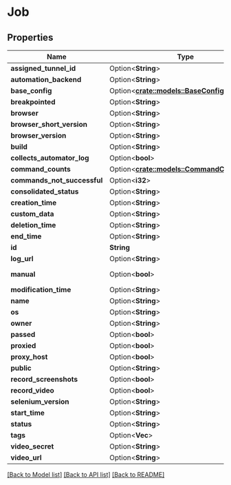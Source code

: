 # Job

## Properties

Name | Type | Description | Notes
------------ | ------------- | ------------- | -------------
**assigned_tunnel_id** | Option<**String**> |  | [optional]
**automation_backend** | Option<**String**> |  | [optional]
**base_config** | Option<[**crate::models::BaseConfig**](BaseConfig.md)> |  | [optional]
**breakpointed** | Option<**String**> |  | [optional]
**browser** | Option<**String**> |  | [optional]
**browser_short_version** | Option<**String**> |  | [optional]
**browser_version** | Option<**String**> |  | [optional]
**build** | Option<**String**> |  | [optional]
**collects_automator_log** | Option<**bool**> |  | [optional]
**command_counts** | Option<[**crate::models::CommandCountStats**](CommandCountStats.md)> |  | [optional]
**commands_not_successful** | Option<**i32**> |  | [optional]
**consolidated_status** | Option<**String**> |  | [optional]
**creation_time** | Option<**String**> |  | [optional]
**custom_data** | Option<**String**> |  | [optional]
**deletion_time** | Option<**String**> |  | [optional]
**end_time** | Option<**String**> |  | [optional]
**id** | **String** |  | 
**log_url** | Option<**String**> |  | [optional]
**manual** | Option<**bool**> | Is manual testing | [optional]
**modification_time** | Option<**String**> |  | [optional]
**name** | Option<**String**> |  | [optional]
**os** | Option<**String**> |  | [optional]
**owner** | Option<**String**> |  | [optional]
**passed** | Option<**bool**> |  | [optional]
**proxied** | Option<**bool**> |  | [optional]
**proxy_host** | Option<**bool**> |  | [optional]
**public** | Option<**String**> |  | [optional]
**record_screenshots** | Option<**bool**> |  | [optional]
**record_video** | Option<**bool**> |  | [optional]
**selenium_version** | Option<**String**> |  | [optional]
**start_time** | Option<**String**> |  | [optional]
**status** | Option<**String**> |  | [optional]
**tags** | Option<**Vec<String>**> |  | [optional]
**video_secret** | Option<**String**> |  | [optional]
**video_url** | Option<**String**> |  | [optional]

[[Back to Model list]](../README.md#documentation-for-models) [[Back to API list]](../README.md#documentation-for-api-endpoints) [[Back to README]](../README.md)


